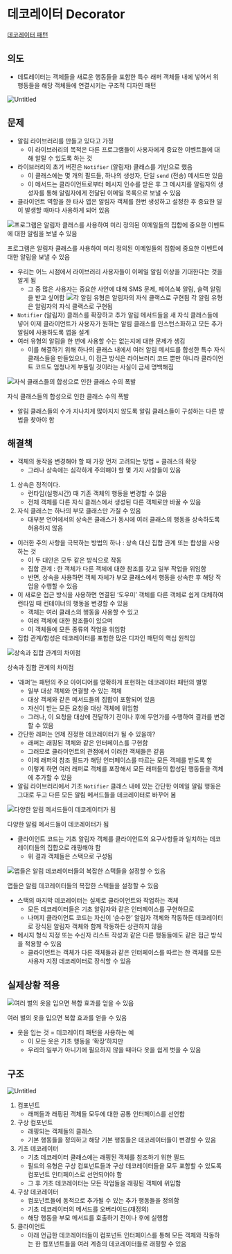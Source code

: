 # 데코레이터 Decorator

[데코레이터 패턴](https://refactoring.guru/ko/design-patterns/decorator)

## 의도

- 데토레이터는 객체들을 새로운 행동들을 포함한 특수 래퍼 객체들 내에 넣어서 위 행동들을 해당 객체들에 연결시키는 구조적 디자인 패턴

![Untitled](%E1%84%83%E1%85%A6%E1%84%8F%E1%85%A9%E1%84%85%E1%85%A6%E1%84%8B%E1%85%B5%E1%84%90%E1%85%A5%20Decorator%2009f04950a62b400b8cf3727bf29003b3/Untitled.png)

## 문제

- 알림 라이브러리를 만들고 있다고 가정
  - 이 라이브러리의 목적은 다른 프로그램들이 사용자에게 중요한 이벤트들에 대해 알릴 수 있도록 하는 것
- 라이브러리의 초기 버전은 `Notifier` (알림자) 클래스를 기반으로 했음
  - 이 클래스에는 몇 개의 필드들, 하나의 생성자, 단일 `send` (전송) 메서드만 있음
  - 이 메서드는 클라이언트로부터 메시지 인수를 받은 후 그 메시지를 알림자의 생성자를 통해 알림자에게 전달된 이메일 목록으로 보낼 수 있음
- 클라이언트 역할을 한 타사 앱은 알림자 객체를 한번 생성하고 설정한 후 중요한 일이 발생할 때마다 사용하게 되어 있음

![프로그램은 알림자 클래스를 사용하여 미리 정의된 이메일들의 집합에 중요한 이벤트에 대한 알림을 보낼 수 있음](%E1%84%83%E1%85%A6%E1%84%8F%E1%85%A9%E1%84%85%E1%85%A6%E1%84%8B%E1%85%B5%E1%84%90%E1%85%A5%20Decorator%2009f04950a62b400b8cf3727bf29003b3/Untitled%201.png)

프로그램은 알림자 클래스를 사용하여 미리 정의된 이메일들의 집합에 중요한 이벤트에 대한 알림을 보낼 수 있음

- 우리는 어느 시점에서 라이브러리 사용자들이 이메일 알림 이상을 기대한다는 것을 알게 됨
  - 그 중 많은 사용자는 중요한 사안에 대해 SMS 문제, 페이스북 알림, 슬랙 알림을 받고 싶어함
    ![각 알림 유형은 알림자의 자식 클랙스로 구현됨](%E1%84%83%E1%85%A6%E1%84%8F%E1%85%A9%E1%84%85%E1%85%A6%E1%84%8B%E1%85%B5%E1%84%90%E1%85%A5%20Decorator%2009f04950a62b400b8cf3727bf29003b3/Untitled%202.png)
    각 알림 유형은 알림자의 자식 클랙스로 구현됨
- `Notifier` (알림자) 클래스를 확장하고 추가 알림 메서드들을 새 자식 클래스들에 넣어 이제 클라이언트가 사용자가 원하는 알림 클래스를 인스턴스화하고 모든 추가 알림에 사용하도록 앱을 설계
- 여러 유형의 알림을 한 번에 사용할 수는 없는지에 대한 문제가 생김
  - 이를 해결하기 위해 하나의 클래스 내에서 여러 알림 메서드를 합성한 특수 자식 클래스들을 만들었으나, 이 접근 방식은 라이브러리 코드 뿐만 아니라 클라이언트 코드도 엄청나게 부풀릴 것이라는 사실이 금세 명백해짐

![자식 클래스들의 합성으로 인한 클래스 수의 폭발](%E1%84%83%E1%85%A6%E1%84%8F%E1%85%A9%E1%84%85%E1%85%A6%E1%84%8B%E1%85%B5%E1%84%90%E1%85%A5%20Decorator%2009f04950a62b400b8cf3727bf29003b3/Untitled%203.png)

자식 클래스들의 합성으로 인한 클래스 수의 폭발

- 알림 클래스들의 수가 지나치게 많아지지 않도록 알림 클래스들이 구성하는 다른 방법을 찾아야 함

## 해결책

- 객체의 동작을 변경해야 할 때 가장 먼저 고려되는 방법 = 클래스의 확장
  - 그러나 상속에는 심각하게 주의해야 할 몇 가지 사항들이 있음

1. 상속은 정적이다.
   - 런타임(실행시간) 때 기존 객체의 행동을 변경할 수 없음
   - 전체 객체를 다른 자식 클래스에서 생성된 다른 객체로만 바꿀 수 있음
2. 자식 클래스는 하나의 부모 클래스만 가질 수 있음
   - 대부분 언어에서의 상속은 클래스가 동시에 여러 클래스의 행동을 상속하도록 허용하지 않음

- 이러한 주의 사항을 극복하는 방법의 하나 : 상속 대신 집합 관계 또는 합성을 사용하는 것
  - 이 두 대안은 모두 같은 방식으로 작동
  - 집합 관계 : 한 객체가 다른 객체에 대한 참조를 갖고 일부 작업을 위임함
  - 반면, 상속을 사용하면 객체 자체가 부모 클래스에서 행동을 상속한 후 해당 작업을 수행할 수 있음
- 이 새로운 접근 방식을 사용하면 연결된 ‘도우미’ 객체를 다른 객체로 쉽게 대체하여 런타임 때 컨테이너의 행동을 변경할 수 있음
  - 객체는 여러 클래스의 행동을 사용할 수 있고
  - 여러 객체에 대한 참조들이 있으며
  - 이 객체들에 모든 종류의 작업을 위임함
- 집합 관계/합성은 데코레이터를 포함한 많은 디자인 패턴의 핵심 원칙임

![상속과 집합 관계의 차이점](%E1%84%83%E1%85%A6%E1%84%8F%E1%85%A9%E1%84%85%E1%85%A6%E1%84%8B%E1%85%B5%E1%84%90%E1%85%A5%20Decorator%2009f04950a62b400b8cf3727bf29003b3/Untitled%204.png)

상속과 집합 관계의 차이점

- ‘래퍼’는 패턴의 주요 아이디어를 명확하게 표현하는 데코레이터 패턴의 별명
  - 일부 대상 객체와 연결할 수 있는 객체
  - 대상 객체와 같은 메서드들의 집합이 포함되어 있음
  - 자신이 받는 모든 요청을 대상 객체에 위임함
  - 그러나, 이 요청을 대상에 전달하기 전이나 후에 무언가를 수행하여 결과를 변경할 수 있음
- 간단한 래퍼는 언제 진정한 데코레이터가 될 수 있을까?
  - 래퍼는 래핑된 객체와 같은 인터페이스를 구현함
  - 그러므로 클라이언트의 관점에서 이러한 객체들은 같음
  - 이제 래퍼의 참조 필드가 해당 인터페이스를 따르는 모든 객체를 받도록 함
  - 이렇게 하면 여러 래퍼로 객체를 포장해서 모든 래퍼들의 합성된 행동들을 객체에 추가할 수 있음
- 알림 라이브러리에서 기초 `Notifier` 클래스 내에 있는 간단한 이메일 알림 행동은 그대로 두고 다른 모든 알림 메서드들을 데코레이터로 바꾸어 봄

![다양한 알림 메서드들이 데코레이터가 됨](%E1%84%83%E1%85%A6%E1%84%8F%E1%85%A9%E1%84%85%E1%85%A6%E1%84%8B%E1%85%B5%E1%84%90%E1%85%A5%20Decorator%2009f04950a62b400b8cf3727bf29003b3/Untitled%205.png)

다양한 알림 메서드들이 데코레이터가 됨

- 클라이언트 코드는 기초 알림자 객체를 클라이언트의 요구사항들과 일치하는 데코레이터들의 집합으로 래핑해야 함
  - 위 결과 객체들은 스택으로 구성됨

![앱들은 알림 데코레이터들의 복잡한 스택들을 설정할 수 있음](%E1%84%83%E1%85%A6%E1%84%8F%E1%85%A9%E1%84%85%E1%85%A6%E1%84%8B%E1%85%B5%E1%84%90%E1%85%A5%20Decorator%2009f04950a62b400b8cf3727bf29003b3/Untitled%206.png)

앱들은 알림 데코레이터들의 복잡한 스택들을 설정할 수 있음

- 스택의 마지막 데코레이터는 실제로 클라이언트와 작업하는 객체
  - 모든 데코레이터들은 기초 알림자와 같은 인터페이스를 구현하므로
  - 나머지 클라이언트 코드는 자신이 ‘순수한’ 알림자 객체와 작동하든 데코레이터로 장식된 알림자 객체와 함께 작동하든 상관하지 않음
- 메시지 형식 지정 또는 수신자 리스트 작성과 같은 다른 행동들에도 같은 접근 방식을 적용할 수 있음
  - 클라이언트는 객체가 다른 객체들과 같은 인터페이스를 따르는 한 객체를 모든 사용자 지정 데코레이터로 장식할 수 있음

## 실제상황 적용

![여러 벌의 옷을 입으면 복합 효과를 얻을 수 있음](%E1%84%83%E1%85%A6%E1%84%8F%E1%85%A9%E1%84%85%E1%85%A6%E1%84%8B%E1%85%B5%E1%84%90%E1%85%A5%20Decorator%2009f04950a62b400b8cf3727bf29003b3/Untitled%207.png)

여러 벌의 옷을 입으면 복합 효과를 얻을 수 있음

- 옷을 입는 것 = 데코레이터 패턴을 사용하는 예
  - 이 모든 옷은 기초 행동을 ‘확장’하지만
  - 우리의 일부가 아니기에 필요하지 않을 때마다 옷을 쉽게 벗을 수 있음

## 구조

![Untitled](%E1%84%83%E1%85%A6%E1%84%8F%E1%85%A9%E1%84%85%E1%85%A6%E1%84%8B%E1%85%B5%E1%84%90%E1%85%A5%20Decorator%2009f04950a62b400b8cf3727bf29003b3/Untitled%208.png)

1. 컴포넌트
   - 래퍼들과 래핑된 객체들 모두에 대한 공통 인터페이스를 선언함
2. 구상 컴포넌트
   - 래핑되는 객체들의 클래스
   - 기본 행동들을 정의하고 해당 기본 행동들은 데코레이터들이 변경할 수 있음
3. 기초 데코레이터
   - 기초 데코레이터 클래스에는 래핑된 객체를 참조하기 위한 필드
   - 필드의 유형은 구상 컴포넌트들과 구상 데코레이터들을 모두 포함할 수 있도록 컴포넌트 인터페이스로 선언되어야 함
   - 그 후 기초 데코레이터는 모든 작업들을 래핑된 객체에 위임함
4. 구상 데코레이터
   - 컴포넌트들에 동적으로 추가될 수 있는 추가 행동들을 정의함
   - 기초 데코레이터의 메서드를 오버라이드(재정의)
   - 해당 행동을 부모 메서드를 호출하기 전이나 후에 실행함
5. 클라이언트
   - 아래 언급한 데코레이터들이 컴포넌트 인터페이스를 통해 모든 객체와 작동하는 한 컴포넌트들을 여러 계층의 데코레이터들로 래핑할 수 있음
